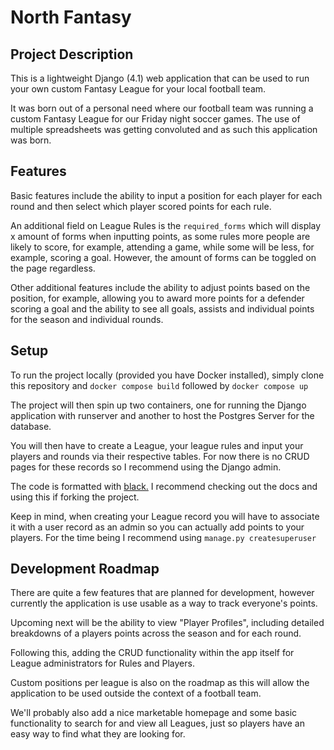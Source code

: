 # North Fantasy
## Project Description
This is a lightweight Django (4.1) web application that can be used to run your own custom Fantasy League for your local football team. 

It was born out of a personal need where our football team was running a custom Fantasy League for our Friday night soccer games. The use of multiple spreadsheets was getting convoluted and as such this application was born.

## Features
Basic features include the ability to input a position for each player for each round and then select which player scored points for each rule. 

An additional field on League Rules is the ```required_forms``` which will display x amount of forms when inputting points, as some rules more people are likely to score, for example, attending a game, while some will be less, for example, scoring a goal. However, the amount of forms can be toggled on the page regardless.

Other additional features include the ability to adjust points based on the position, for example, allowing you to award more points for a defender scoring a goal and the ability to see all goals, assists and individual points for the season and individual rounds.
## Setup
To run the project locally (provided you have Docker installed), simply clone this repository and ```docker compose build``` followed by  ```docker compose up```

The project will then spin up two containers, one for running the Django application with runserver and another to host the Postgres Server for the database. 

You will then have to create a League, your league rules and input your players and rounds via their respective tables.  For now there is no CRUD pages for these records so I recommend using the Django admin.

The code is formatted with <a href="https://github.com/psf/black">black.</a> I recommend checking out the docs and using this if forking the project. 

Keep in mind, when creating your League record you will have to associate it with a user record as an admin so you can actually add points to your players. For the time being I recommend using ```manage.py createsuperuser```
## Development Roadmap
There are quite a few features that are planned for development, however currently the application is use usable as a way to track everyone's points.

Upcoming next will be the ability to view "Player Profiles", including detailed breakdowns of a players points across the season and for each round. 

Following this, adding the CRUD functionality within the app itself for League administrators for Rules and Players.

Custom positions per league is also on the roadmap as this will allow the application to be used outside the context of a football team.

We'll probably also add a nice marketable homepage and some basic functionality to search for and view all Leagues, just so players have an easy way to find what they are looking for.